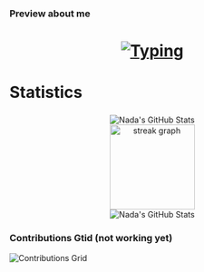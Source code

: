 ###
### Preview about me
<h1 align= "center">
    <a href="https://git.io/typing-svg"><img src="https://readme-typing-svg.demolab.com?font=Courgette&size=25&duration=3000&pause=1000&background=000000&color=ffb3d9&center=true&vCenter=true&width=800&lines=Hello World, I'm Nada Medhat;Computer Science Student, 4th Year;I like learning new technologies;And I'm looking for internships; Thank You For viewing My Profile" alt="Typing" /></a>
</h1>

###

# Statistics

### 

<div style="display: inline_block;" align="center">
    <img alt="Nada's GitHub Stats" src="https://github-readme-stats-lake-seven-36.vercel.app/api?username=nadamedhat27&show_icons=true&theme=dark&hide_border=true">
    <br>
    <img src="https://streak-stats.demolab.com?user=nadamedhat27&locale=en&mode=daily&theme=dark&hide_border=true&border_radius=5&order=3" height="150" alt="streak graph"  />
    <br>
    <img alt="Nada's GitHub Stats" src="https://github-readme-stats-lake-seven-36.vercel.app/api/top-langs?username=nadamedhat27&show_icons=true&theme=dark&hide_border=true&layout=compact">
</div>


###

### Contributions Gtid (not working yet)
<img src="https://raw.githubusercontent.com/nadamedhat27/nadamedhat27/output/github-contribution-grid-snake.svg" alt="Contributions Grid" />

